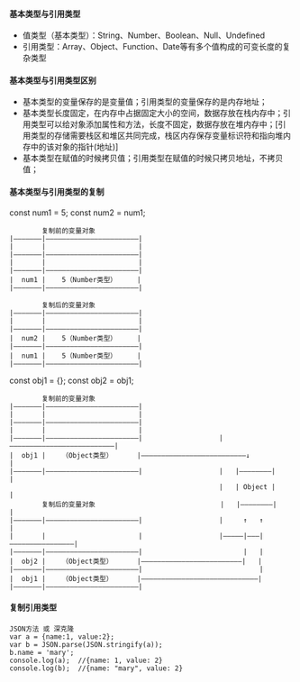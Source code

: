 #### 基本类型与引用类型
* 值类型（基本类型）：String、Number、Boolean、Null、Undefined
* 引用类型：Array、Object、Function、Date等有多个值构成的可变长度的复杂类型

#### 基本类型与引用类型区别
* 基本类型的变量保存的是变量值；引用类型的变量保存的是内存地址；
* 基本类型长度固定，在内存中占据固定大小的空间，数据存放在栈内存中；引用类型可以给对象添加属性和方法，长度不固定，数据存放在堆内存中；[引用类型的存储需要栈区和堆区共同完成，栈区内存保存变量标识符和指向堆内存中的该对象的指针(地址)]
* 基本类型在赋值的时候拷贝值；引用类型在赋值的时候只拷贝地址，不拷贝值；

#### 基本类型与引用类型的复制
const num1 = 5;
const num2 = num1;
```
        复制前的变量对象
|———————|———————————————————————|
|       |                       |
|———————|———————————————————————|
|       |                       |
|———————|———————————————————————|
|  num1 |    5（Number类型）     |
|———————|———————————————————————|

        复制后的变量对象
|———————|———————————————————————|
|       |                       |
|———————|———————————————————————|
|  num2 |    5（Number类型）     |
|———————|———————————————————————|
|  num1 |    5（Number类型）     |
|———————|———————————————————————|
```
const obj1 = {};
const obj2 = obj1;
```
        复制前的变量对象
|———————|———————————————————————|
|       |                       |
|———————|———————————————————————|
|       |                       |
|———————|———————————————————————|                   |——————————————————————————|
|  obj1 |    （Object类型）      |——————————————————————————↓                   |
|———————|———————————————————————|                   |   |————————|             |
                                                    |   | Object |             |
        复制后的变量对象                               |   |————————|             |
|———————|———————————————————————|                   |     ↑   ↑                |
|       |                       |                   |—————|———|————————————————|
|———————|———————————————————————|                         |   |
|  obj2 |    （Object类型）      |—————————————————————————|   |
|———————|———————————————————————|                             |
|  obj1 |    （Object类型）      |—————————————————————————————|
|———————|———————————————————————|
```
#### 复制引用类型
```
JSON方法 或 深克隆
var a = {name:1, value:2};
var b = JSON.parse(JSON.stringify(a));
b.name = 'mary';
console.log(a);  //{name: 1, value: 2}
console.log(b);  //{name: "mary", value: 2}
```
